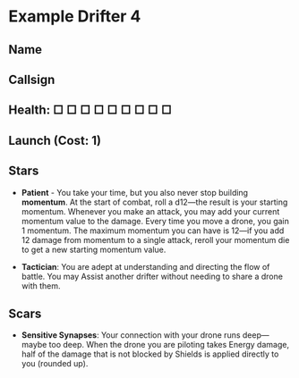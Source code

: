 # Example Drifter 4

## Name

## Callsign

## Health: □ □ □ □ □ □ □ □ □

## Launch (Cost: 1)

## Stars

- **Patient** - You take your time, but you also never stop building **momentum**. At the start of combat, roll a d12—the result is your starting momentum. Whenever you make an attack, you may add your current momentum value to the damage. Every time you move a drone, you gain 1 momentum. The maximum momentum you can have is 12—if you add 12 damage from momentum to a single attack, reroll your momentum die to get a new starting momentum value.

- **Tactician**: You are adept at understanding and directing the flow of battle. You may Assist another drifter without needing to share a drone with them.

## Scars

- **Sensitive Synapses**: Your connection with your drone runs deep—maybe too deep. When the drone you are piloting takes Energy damage, half of the damage that is not blocked by Shields is applied directly to you (rounded up).
